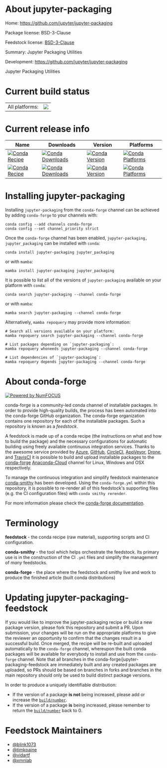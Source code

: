 About jupyter-packaging
=======================

Home: https://github.com/jupyter/jupyter-packaging

Package license: BSD-3-Clause

Feedstock license: [BSD-3-Clause](https://github.com/conda-forge/jupyter-packaging-feedstock/blob/main/LICENSE.txt)

Summary: Jupyter Packaging Utilities

Development: https://github.com/jupyter/jupyter-packaging

Jupyter Packaging Utilities


Current build status
====================


<table><tr><td>All platforms:</td>
    <td>
      <a href="https://dev.azure.com/conda-forge/feedstock-builds/_build/latest?definitionId=9620&branchName=main">
        <img src="https://dev.azure.com/conda-forge/feedstock-builds/_apis/build/status/jupyter-packaging-feedstock?branchName=main">
      </a>
    </td>
  </tr>
</table>

Current release info
====================

| Name | Downloads | Version | Platforms |
| --- | --- | --- | --- |
| [![Conda Recipe](https://img.shields.io/badge/recipe-jupyter--packaging-green.svg)](https://anaconda.org/conda-forge/jupyter-packaging) | [![Conda Downloads](https://img.shields.io/conda/dn/conda-forge/jupyter-packaging.svg)](https://anaconda.org/conda-forge/jupyter-packaging) | [![Conda Version](https://img.shields.io/conda/vn/conda-forge/jupyter-packaging.svg)](https://anaconda.org/conda-forge/jupyter-packaging) | [![Conda Platforms](https://img.shields.io/conda/pn/conda-forge/jupyter-packaging.svg)](https://anaconda.org/conda-forge/jupyter-packaging) |
| [![Conda Recipe](https://img.shields.io/badge/recipe-jupyter_packaging-green.svg)](https://anaconda.org/conda-forge/jupyter_packaging) | [![Conda Downloads](https://img.shields.io/conda/dn/conda-forge/jupyter_packaging.svg)](https://anaconda.org/conda-forge/jupyter_packaging) | [![Conda Version](https://img.shields.io/conda/vn/conda-forge/jupyter_packaging.svg)](https://anaconda.org/conda-forge/jupyter_packaging) | [![Conda Platforms](https://img.shields.io/conda/pn/conda-forge/jupyter_packaging.svg)](https://anaconda.org/conda-forge/jupyter_packaging) |

Installing jupyter-packaging
============================

Installing `jupyter-packaging` from the `conda-forge` channel can be achieved by adding `conda-forge` to your channels with:

```
conda config --add channels conda-forge
conda config --set channel_priority strict
```

Once the `conda-forge` channel has been enabled, `jupyter-packaging, jupyter_packaging` can be installed with `conda`:

```
conda install jupyter-packaging jupyter_packaging
```

or with `mamba`:

```
mamba install jupyter-packaging jupyter_packaging
```

It is possible to list all of the versions of `jupyter-packaging` available on your platform with `conda`:

```
conda search jupyter-packaging --channel conda-forge
```

or with `mamba`:

```
mamba search jupyter-packaging --channel conda-forge
```

Alternatively, `mamba repoquery` may provide more information:

```
# Search all versions available on your platform:
mamba repoquery search jupyter-packaging --channel conda-forge

# List packages depending on `jupyter-packaging`:
mamba repoquery whoneeds jupyter-packaging --channel conda-forge

# List dependencies of `jupyter-packaging`:
mamba repoquery depends jupyter-packaging --channel conda-forge
```


About conda-forge
=================

[![Powered by
NumFOCUS](https://img.shields.io/badge/powered%20by-NumFOCUS-orange.svg?style=flat&colorA=E1523D&colorB=007D8A)](https://numfocus.org)

conda-forge is a community-led conda channel of installable packages.
In order to provide high-quality builds, the process has been automated into the
conda-forge GitHub organization. The conda-forge organization contains one repository
for each of the installable packages. Such a repository is known as a *feedstock*.

A feedstock is made up of a conda recipe (the instructions on what and how to build
the package) and the necessary configurations for automatic building using freely
available continuous integration services. Thanks to the awesome service provided by
[Azure](https://azure.microsoft.com/en-us/services/devops/), [GitHub](https://github.com/),
[CircleCI](https://circleci.com/), [AppVeyor](https://www.appveyor.com/),
[Drone](https://cloud.drone.io/welcome), and [TravisCI](https://travis-ci.com/)
it is possible to build and upload installable packages to the
[conda-forge](https://anaconda.org/conda-forge) [Anaconda-Cloud](https://anaconda.org/)
channel for Linux, Windows and OSX respectively.

To manage the continuous integration and simplify feedstock maintenance
[conda-smithy](https://github.com/conda-forge/conda-smithy) has been developed.
Using the ``conda-forge.yml`` within this repository, it is possible to re-render all of
this feedstock's supporting files (e.g. the CI configuration files) with ``conda smithy rerender``.

For more information please check the [conda-forge documentation](https://conda-forge.org/docs/).

Terminology
===========

**feedstock** - the conda recipe (raw material), supporting scripts and CI configuration.

**conda-smithy** - the tool which helps orchestrate the feedstock.
                   Its primary use is in the construction of the CI ``.yml`` files
                   and simplify the management of *many* feedstocks.

**conda-forge** - the place where the feedstock and smithy live and work to
                  produce the finished article (built conda distributions)


Updating jupyter-packaging-feedstock
====================================

If you would like to improve the jupyter-packaging recipe or build a new
package version, please fork this repository and submit a PR. Upon submission,
your changes will be run on the appropriate platforms to give the reviewer an
opportunity to confirm that the changes result in a successful build. Once
merged, the recipe will be re-built and uploaded automatically to the
`conda-forge` channel, whereupon the built conda packages will be available for
everybody to install and use from the `conda-forge` channel.
Note that all branches in the conda-forge/jupyter-packaging-feedstock are
immediately built and any created packages are uploaded, so PRs should be based
on branches in forks and branches in the main repository should only be used to
build distinct package versions.

In order to produce a uniquely identifiable distribution:
 * If the version of a package **is not** being increased, please add or increase
   the [``build/number``](https://docs.conda.io/projects/conda-build/en/latest/resources/define-metadata.html#build-number-and-string).
 * If the version of a package **is** being increased, please remember to return
   the [``build/number``](https://docs.conda.io/projects/conda-build/en/latest/resources/define-metadata.html#build-number-and-string)
   back to 0.

Feedstock Maintainers
=====================

* [@blink1073](https://github.com/blink1073/)
* [@timkpaine](https://github.com/timkpaine/)
* [@vidartf](https://github.com/vidartf/)
* [@xmnlab](https://github.com/xmnlab/)

